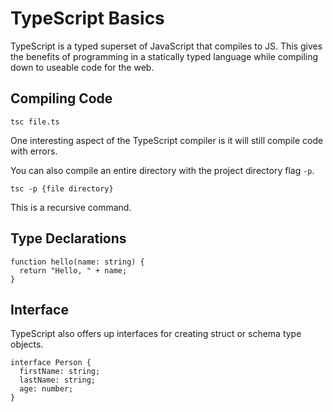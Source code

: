 # TypeScript Basics

TypeScript is a typed superset of JavaScript that compiles to JS. This gives the benefits of programming in a statically typed language while compiling down to useable code for the web.

## Compiling Code

`tsc file.ts`

One interesting aspect of the TypeScript compiler is it will still compile code with errors.

You can also compile an entire directory with the project directory flag `-p`.

`tsc -p {file directory}`

This is a recursive command.

## Type Declarations

```
function hello(name: string) {
  return "Hello, " + name;    
}
```

## Interface

TypeScript also offers up interfaces for creating struct or schema type objects.

```
interface Person {
  firstName: string;
  lastName: string;
  age: number;
}
```
